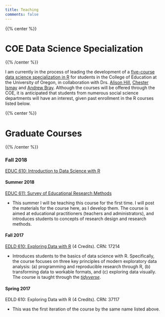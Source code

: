 ```yaml
---
title: Teaching
comments: false
---
```

{{% center %}}
# COE Data Science Specialization
{{% /center %}}

I am currently in the process of leading the development of a [five-course data science specialization in R](https://github.com/uo-datasci-specialization) for students in the College of Education at the University of Oregon, in collaboration with Drs. [Alison Hill](https://alison.rbind.io), [Chester Ismay](http://ismayc.github.io) and [Andrew Bray](http://andrewpbray.github.io). Although the courses will be offered through the COE, it is anticipated that students from numerous social science departments will have an interest, given past enrollment in the R courses listed below.

{{% center %}}
# Graduate Courses
{{% /center %}}

### Fall 2018
[EDUC 610: Introduction to Data Science with R](../ds/ds1)

#### Summer 2018
[EDUC 611: Survey of Educational Research Methods](../educ611/educ611)

* This summer I will be teaching this course for the first time. I will post the materials for the course here, as I develop them. The course is aimed at educational practitioners (teachers and administrators), and introduces students to concepts of research design and research methods.  

#### Fall 2017
[EDLD 610: Exploring Data with R](../classr/classr) (4 Credits). CRN: 17214

* Introduces students to the basics of data science with R. Specifically, the course focuses on three key principles of modern exploratory data analysis: (a) programming and reproducible research through R, (b) transforming data to workable formats, and \(c) exploring data visually. The course is taught through the [*tidyverse*](https://www.tidyverse.org).

#### Spring 2017
EDLD 610: Exploring Data with R (4 Credits). CRN: 37117

* This was the first iteration of the course by the same name listed above.

